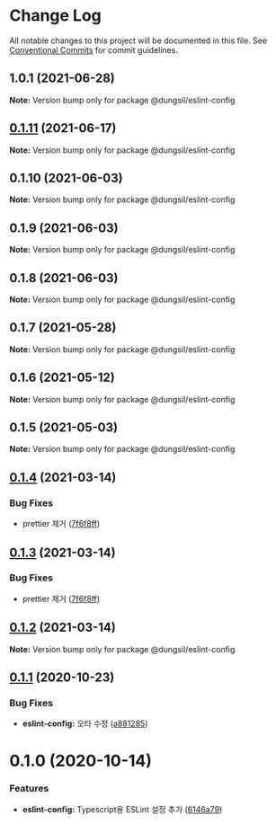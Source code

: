 # Change Log

All notable changes to this project will be documented in this file.
See [Conventional Commits](https://conventionalcommits.org) for commit guidelines.

## 1.0.1 (2021-06-28)

**Note:** Version bump only for package @dungsil/eslint-config





## [0.1.11](https://github.com/dungsil/my-config/compare/@dungsil/eslint-config@0.1.10...@dungsil/eslint-config@0.1.11) (2021-06-17)

**Note:** Version bump only for package @dungsil/eslint-config






## 0.1.10 (2021-06-03)

**Note:** Version bump only for package @dungsil/eslint-config





## 0.1.9 (2021-06-03)

**Note:** Version bump only for package @dungsil/eslint-config





## 0.1.8 (2021-06-03)

**Note:** Version bump only for package @dungsil/eslint-config





## 0.1.7 (2021-05-28)

**Note:** Version bump only for package @dungsil/eslint-config





## 0.1.6 (2021-05-12)

**Note:** Version bump only for package @dungsil/eslint-config





## 0.1.5 (2021-05-03)

**Note:** Version bump only for package @dungsil/eslint-config





## [0.1.4](https://github.com/dungsil/my-config/compare/@dungsil/eslint-config@0.1.2...@dungsil/eslint-config@0.1.4) (2021-03-14)


### Bug Fixes

* prettier 제거 ([7f6f8ff](https://github.com/dungsil/my-config/commit/7f6f8ffb6a7ccfa163b24a511b805b91dc56eafd))





## [0.1.3](https://github.com/dungsil/my-config/compare/@dungsil/eslint-config@0.1.2...@dungsil/eslint-config@0.1.3) (2021-03-14)


### Bug Fixes

* prettier 제거 ([7f6f8ff](https://github.com/dungsil/my-config/commit/7f6f8ffb6a7ccfa163b24a511b805b91dc56eafd))






## [0.1.2](https://github.com/dungsil/my-config/compare/@dungsil/eslint-config@0.1.1...@dungsil/eslint-config@0.1.2) (2021-03-14)

**Note:** Version bump only for package @dungsil/eslint-config






## [0.1.1](https://github.com/dungsil/my-config/compare/@dungsil/eslint-config@0.1.0...@dungsil/eslint-config@0.1.1) (2020-10-23)


### Bug Fixes

* **eslint-config:** 오타 수정 ([a881285](https://github.com/dungsil/my-config/commit/a881285cb27d1a5f7cc69ca8592e3511f5352c41))





# 0.1.0 (2020-10-14)


### Features

* **eslint-config:** Typescript용 ESLint 설정 추가 ([6146a79](https://github.com/dungsil/my-config/commit/6146a799a241647aedb6a8456741f066af4f4ea4))
